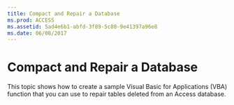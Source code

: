 ```yaml
---
title: Compact and Repair a Database
ms.prod: ACCESS
ms.assetid: 5ad4e6b1-abfd-3f89-5c80-9e41397a96e8
ms.date: 06/08/2017
---
```



# Compact and Repair a Database

This topic shows how to create a sample Visual Basic for Applications (VBA) function that you can use to repair tables deleted from an Access database.


